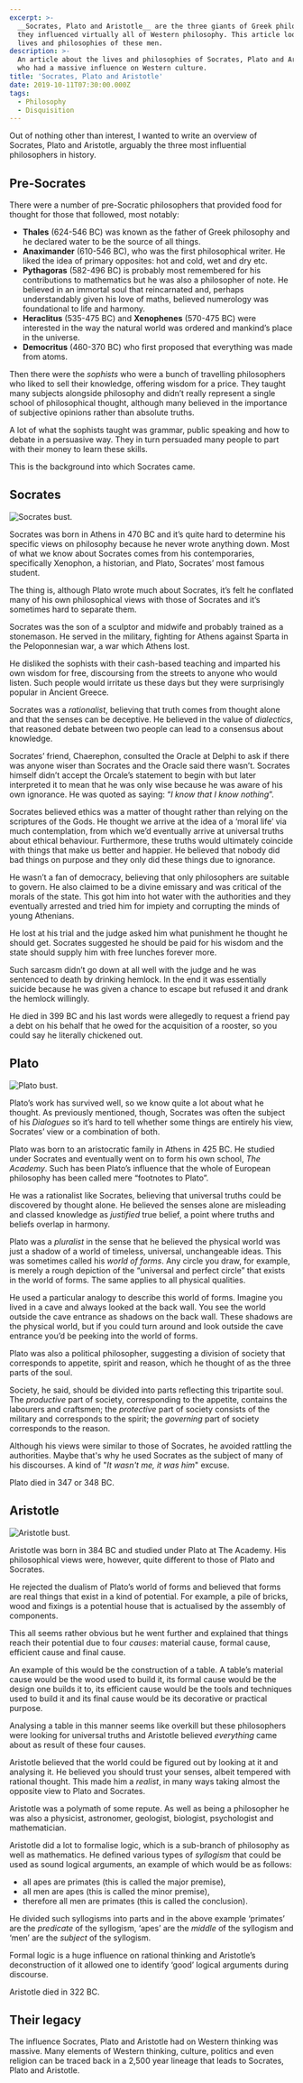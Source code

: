 ```yaml
---
excerpt: >-
  __Socrates, Plato and Aristotle__ are the three giants of Greek philosophy and
  they influenced virtually all of Western philosophy. This article looks at the
  lives and philosophies of these men.
description: >-
  An article about the lives and philosophies of Socrates, Plato and Aristotle,
  who had a massive influence on Western culture.
title: 'Socrates, Plato and Aristotle'
date: 2019-10-11T07:30:00.000Z
tags:
  - Philosophy
  - Disquisition
---
```

Out of nothing other than interest, I wanted to write an overview of Socrates, Plato and Aristotle, arguably the three most influential philosophers in history. 

## Pre-Socrates

There were a number of pre-Socratic philosophers that provided food for thought for those that followed, most notably:

- **Thales** (624-546 BC) was known as the father of Greek philosophy and he declared water to be the source of all things.
- **Anaximander** (610-546 BC), who was the first philosophical writer. He liked the idea of primary opposites: hot and cold, wet and dry etc.
- **Pythagoras** (582-496 BC) is probably most remembered for his contributions to mathematics but he was also a philosopher of note. He believed in an immortal soul that reincarnated and, perhaps understandably given his love of maths, believed numerology was foundational to life and harmony.
- **Heraclitus** (535-475 BC) and **Xenophenes** (570-475 BC) were interested in the way the natural world was ordered and mankind’s place in the universe.
- **Democritus** (460-370 BC) who first proposed that everything was made from atoms.

Then there were the _sophists_ who were a bunch of travelling philosophers who liked to sell their knowledge, offering wisdom for a price. They taught many subjects alongside philosophy and didn’t really represent a single school of philosophical thought, although many believed in the importance of subjective opinions rather than absolute truths.

A lot of what the sophists taught was grammar, public speaking and how to debate in a persuasive way. They in turn persuaded many people to part with their money to learn these skills.

This is the background into which Socrates came. 

## Socrates

![Socrates bust.](/assets/images/posts/2019/10/2019-10-11-socrates.jpg "class=s33 right|@itemprop=image")

Socrates was born in Athens in 470 BC and it’s quite hard to determine his specific views on philosophy because he never wrote anything down. Most of what we know about Socrates comes from his contemporaries, specifically Xenophon, a historian, and Plato, Socrates’ most famous student.

The thing is, although Plato wrote much about Socrates, it’s felt he conflated many of his own philosophical views with those of Socrates and it’s sometimes hard to separate them.

Socrates was the son of a sculptor and midwife and probably trained as a stonemason. He served in the military, fighting for Athens against Sparta in the Peloponnesian war, a war which Athens lost.

He disliked the sophists with their cash-based teaching and imparted his own wisdom for free, discoursing from the streets to anyone who would listen. Such people would irritate us these days but they were surprisingly popular in Ancient Greece.

Socrates was a _rationalist_, believing that truth comes from thought alone and that the senses can be deceptive. He believed in the value of _dialectics_, that reasoned debate between two people can lead to a consensus about knowledge. 

Socrates’ friend, Chaerephon, consulted the Oracle at Delphi to ask if there was anyone wiser than Socrates and the Oracle said there wasn’t. Socrates himself didn’t accept the Orcale’s statement to begin with but later interpreted it to mean that he was only wise because he was aware of his own ignorance. He was quoted as saying: “_I know that I know nothing_”.

Socrates believed ethics was a matter of thought rather than relying on the scriptures of the Gods. He thought we arrive at the idea of a ‘moral life’ via much contemplation, from which we’d eventually arrive at universal truths about ethical behaviour. Furthermore, these truths would ultimately coincide with things that make us better and happier. He believed that nobody did bad things on purpose and they only did these things due to ignorance.

He wasn’t a fan of democracy, believing that only philosophers are suitable to govern. He also claimed to be a divine emissary and was critical of the morals of the state. This got him into hot water with the authorities and they eventually arrested and tried him for impiety and corrupting the minds of young Athenians.

He lost at his trial and the judge asked him what punishment he thought he should get. Socrates suggested he should be paid for his wisdom and the state should supply him with free lunches forever more.

Such sarcasm didn’t go down at all well with the judge and he was sentenced to death by drinking hemlock. In the end it was essentially suicide because he was given a chance to escape but refused it and drank the hemlock willingly.

He died in 399 BC and his last words were allegedly to request a friend pay a debt on his behalf that he owed for the acquisition of a rooster, so you could say he literally chickened out.

## Plato

![Plato bust.](/assets/images/posts/2019/10/2019-10-11-plato.jpg "class=s33 right|@itemprop=image")

Plato’s work has survived well, so we know quite a lot about what he thought. As previously mentioned, though, Socrates was often the subject of his _Dialogues_ so it’s hard to tell whether some things are entirely his view, Socrates’ view or a combination of both.

Plato was born to an aristocratic family in Athens in 425 BC. He studied under Socrates and eventually went on to form his own school, _The Academy_. Such has been Plato’s influence that the whole of European philosophy has been called mere “footnotes to Plato”.

He was a rationalist like Socrates, believing that universal truths could be discovered by thought alone. He believed the senses alone are misleading and classed knowledge as _justified_ true belief, a point where truths and beliefs overlap in harmony.

Plato was a _pluralist_ in the sense that he believed the physical world was just a shadow of a world of timeless, universal, unchangeable ideas. This was sometimes called his _world of forms_. Any circle you draw, for example, is merely a rough depiction of the “universal and perfect circle” that exists in the world of forms. The same applies to all physical qualities.

He used a particular analogy to describe this world of forms. Imagine you lived in a cave and always looked at the back wall. You see the world outside the cave entrance as shadows on the back wall. These shadows are the physical world, but if you could turn around and look outside the cave entrance you’d be peeking into the world of forms.

Plato was also a political philosopher, suggesting a division of society that corresponds to appetite, spirit and reason, which he thought of as the three parts of the soul. 

Society, he said, should be divided into parts reflecting this tripartite soul. The _productive_ part of society, corresponding to the appetite, contains the labourers and craftsmen; the _protective_ part of society consists of the military and corresponds to the spirit; the _governing_ part of society corresponds to the reason.

Although his views were similar to those of Socrates, he avoided rattling the authorities. Maybe that's why he used Socrates as the subject of many of his discourses. A kind of "_It wasn't me, it was him_" excuse. 

Plato died in 347 or 348 BC.

## Aristotle

![Aristotle bust.](/assets/images/posts/2019/10/2019-10-11-aristotle.jpg "class=s33 right|@itemprop=image")

Aristotle was born in 384 BC and studied under Plato at The Academy. His philosophical views were, however, quite different to those of Plato and Socrates.

He rejected the dualism of Plato’s world of forms and believed that forms are real things that exist in a kind of potential. For example, a pile of bricks, wood and fixings is a potential house that is actualised by the assembly of components.

This all seems rather obvious but he went further and explained that things reach their potential due to four _causes_: material cause, formal cause, efficient cause and final cause.

An example of this would be the construction of a table. A table’s material cause would be the wood used to build it, its formal cause would be the design one builds it to, its efficient cause would be the tools and techniques used to build it and its final cause would be its decorative or practical purpose.

Analysing a table in this manner seems like overkill but these philosophers were looking for universal truths and Aristotle believed _everything_ came about as result of these four causes. 

Aristotle believed that the world could be figured out by looking at it and analysing it. He believed you should trust your senses, albeit tempered with rational thought. This made him a _realist_, in many ways taking almost the opposite view to Plato and Socrates.

Aristotle was a polymath of some repute. As well as being a philosopher he was also a physicist, astronomer, geologist, biologist, psychologist and mathematician.

Aristotle did a lot to formalise logic, which is a sub-branch of philosophy as well as mathematics. He defined various types of _syllogism_ that could be used as sound logical arguments, an example of which would be as follows:

- all apes are primates (this is called the major premise),
- all men are apes (this is called the minor premise),
- therefore all men are primates (this is called the conclusion).

He divided such syllogisms into parts and in the above example ‘primates’ are the _predicate_ of the syllogism, ‘apes’ are the _middle_ of the syllogism and ‘men’ are the _subject_ of the syllogism.  

Formal logic is a huge influence on rational thinking and Aristotle’s deconstruction of it allowed one to identify ‘good’ logical arguments during discourse.

Aristotle died in 322 BC.

## Their legacy

The influence Socrates, Plato and Aristotle had on Western thinking was massive. Many elements of Western thinking, culture, politics and even religion can be traced back in a 2,500 year lineage that leads to Socrates, Plato and Aristotle.

